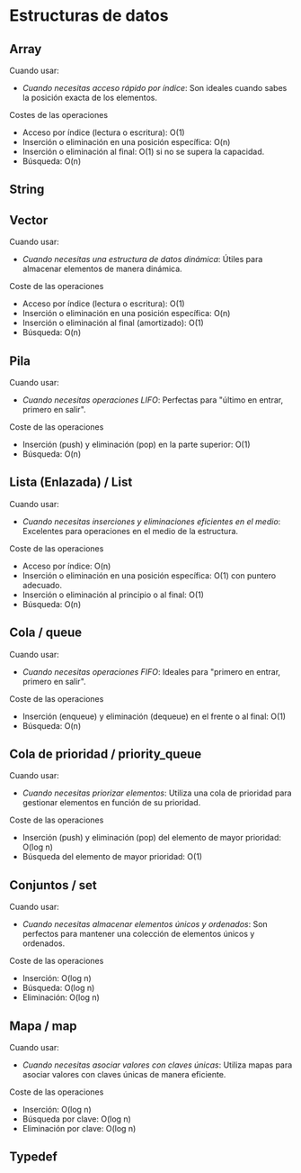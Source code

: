 # Estructuras de datos

## Array 
Cuando usar:
- *Cuando necesitas acceso rápido por índice*: Son ideales cuando sabes la posición exacta de los elementos.

Costes de las operaciones
- Acceso por índice (lectura o escritura): O(1)
- Inserción o eliminación en una posición específica: O(n)
- Inserción o eliminación al final: O(1) si no se supera la capacidad.
- Búsqueda: O(n)
## String 

## Vector 
Cuando usar:
 - *Cuando necesitas una estructura de datos dinámica*: Útiles para almacenar elementos de manera dinámica.

Coste de las operaciones
- Acceso por índice (lectura o escritura): O(1)
- Inserción o eliminación en una posición específica: O(n)
- Inserción o eliminación al final (amortizado): O(1)
- Búsqueda: O(n)

## Pila 
Cuando usar:
- *Cuando necesitas operaciones LIFO*: Perfectas para "último en entrar, primero en salir".

Coste de las operaciones
- Inserción (push) y eliminación (pop) en la parte superior: O(1)
- Búsqueda: O(n)

## Lista (Enlazada) / List 
Cuando usar:
- *Cuando necesitas inserciones y eliminaciones eficientes en el medio*: Excelentes para operaciones en el medio de la estructura.

Coste de las operaciones
- Acceso por índice: O(n)
- Inserción o eliminación en una posición específica: O(1) con puntero adecuado.
- Inserción o eliminación al principio o al final: O(1)
- Búsqueda: O(n)

## Cola / queue 
Cuando usar:
- *Cuando necesitas operaciones FIFO*: Ideales para "primero en entrar, primero en salir".

Coste de las operaciones
- Inserción (enqueue) y eliminación (dequeue) en el frente o al final: O(1)
- Búsqueda: O(n)

## Cola de prioridad / priority_queue
Cuando usar:
- *Cuando necesitas priorizar elementos*: Utiliza una cola de prioridad para gestionar elementos en función de su prioridad.

Coste de las operaciones
- Inserción (push) y eliminación (pop) del elemento de mayor prioridad: O(log n)
- Búsqueda del elemento de mayor prioridad: O(1)

## Conjuntos / set 
Cuando usar:
- *Cuando necesitas almacenar elementos únicos y ordenados*: Son perfectos para mantener una colección de elementos únicos y ordenados.

Coste de las operaciones
- Inserción: O(log n)
- Búsqueda: O(log n)
- Eliminación: O(log n)

## Mapa / map 
Cuando usar:
 - *Cuando necesitas asociar valores con claves únicas*: Utiliza mapas para asociar valores con claves únicas de manera eficiente.

Coste de las operaciones
- Inserción: O(log n)
- Búsqueda por clave: O(log n)
- Eliminación por clave: O(log n)

## Typedef 

